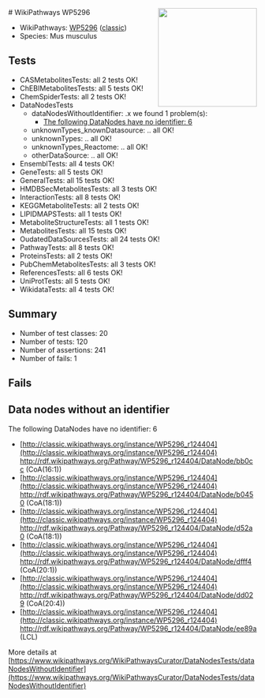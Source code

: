 <img style="float: right; width: 200px" src="https://upload.wikimedia.org/wikipedia/commons/thumb/8/83/Wplogo_with_text_500.png/640px-Wplogo_with_text_500.png" />
# WikiPathways WP5296

* WikiPathways: [WP5296](https://wikipathways.org/pathways/WP5296) ([classic](https://classic.wikipathways.org/instance/WP5296))
* Species: Mus musculus
## Tests
* CASMetabolitesTests: all 2 tests OK!
* ChEBIMetabolitesTests: all 5 tests OK!
* ChemSpiderTests: all 2 tests OK!
* DataNodesTests
    * dataNodesWithoutIdentifier: .x we found 1 problem(s):
        * [The following DataNodes have no identifier: 6](#d2d32fa5)
    * unknownTypes_knownDatasource: .. all OK!
    * unknownTypes: .. all OK!
    * unknownTypes_Reactome: .. all OK!
    * otherDataSource: .. all OK!
* EnsemblTests: all 4 tests OK!
* GeneTests: all 5 tests OK!
* GeneralTests: all 15 tests OK!
* HMDBSecMetabolitesTests: all 3 tests OK!
* InteractionTests: all 8 tests OK!
* KEGGMetaboliteTests: all 2 tests OK!
* LIPIDMAPSTests: all 1 tests OK!
* MetaboliteStructureTests: all 1 tests OK!
* MetabolitesTests: all 15 tests OK!
* OudatedDataSourcesTests: all 24 tests OK!
* PathwayTests: all 8 tests OK!
* ProteinsTests: all 2 tests OK!
* PubChemMetabolitesTests: all 3 tests OK!
* ReferencesTests: all 6 tests OK!
* UniProtTests: all 5 tests OK!
* WikidataTests: all 4 tests OK!


## Summary

* Number of test classes: 20
* Number of tests: 120
* Number of assertions: 241
* Number of fails: 1

## Fails

<a name="d2d32fa5" />

## Data nodes without an identifier

The following DataNodes have no identifier: 6

* [http://classic.wikipathways.org/instance/WP5296_r124404](http://classic.wikipathways.org/instance/WP5296_r124404) http://rdf.wikipathways.org/Pathway/WP5296_r124404/DataNode/bb0cc (CoA(16:1))
* [http://classic.wikipathways.org/instance/WP5296_r124404](http://classic.wikipathways.org/instance/WP5296_r124404) http://rdf.wikipathways.org/Pathway/WP5296_r124404/DataNode/b0450 (CoA(18:1))
* [http://classic.wikipathways.org/instance/WP5296_r124404](http://classic.wikipathways.org/instance/WP5296_r124404) http://rdf.wikipathways.org/Pathway/WP5296_r124404/DataNode/d52a0 (CoA(18:1))
* [http://classic.wikipathways.org/instance/WP5296_r124404](http://classic.wikipathways.org/instance/WP5296_r124404) http://rdf.wikipathways.org/Pathway/WP5296_r124404/DataNode/dfff4 (CoA(20:1))
* [http://classic.wikipathways.org/instance/WP5296_r124404](http://classic.wikipathways.org/instance/WP5296_r124404) http://rdf.wikipathways.org/Pathway/WP5296_r124404/DataNode/dd029 (CoA(20:4))
* [http://classic.wikipathways.org/instance/WP5296_r124404](http://classic.wikipathways.org/instance/WP5296_r124404) http://rdf.wikipathways.org/Pathway/WP5296_r124404/DataNode/ee89a (LCL)


More details at [https://www.wikipathways.org/WikiPathwaysCurator/DataNodesTests/dataNodesWithoutIdentifier](https://www.wikipathways.org/WikiPathwaysCurator/DataNodesTests/dataNodesWithoutIdentifier)

